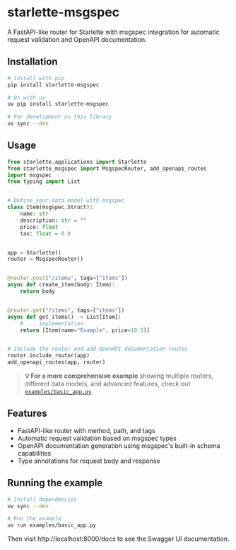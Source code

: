 # starlette-msgspec

A FastAPI-like router for Starlette with msgspec integration for automatic request validation and OpenAPI documentation.

## Installation

```bash
# Install with pip
pip install starlette-msgspec

# Or with uv
uv pip install starlette-msgspec

# For development on this library
uv sync --dev
```

## Usage

```python
from starlette.applications import Starlette
from starlette_msgspec import MsgspecRouter, add_openapi_routes
import msgspec
from typing import List


# Define your data model with msgspec
class Item(msgspec.Struct):
    name: str
    description: str = ""
    price: float
    tax: float = 0.0


app = Starlette()
router = MsgspecRouter()


@router.post("/items", tags=["items"])
async def create_item(body: Item):
    return body


@router.get("/items", tags=["items"])
async def get_items() -> List[Item]:
    # ... implementation
    return [Item(name="Example", price=10.5)]


# Include the router and add OpenAPI documentation routes
router.include_router(app)
add_openapi_routes(app, router)
```

> **💡 For a more comprehensive example** showing multiple routers, different data models, and advanced features, check out [`examples/basic_app.py`](examples/basic_app.py).

## Features

- FastAPI-like router with method, path, and tags
- Automatic request validation based on msgspec types
- OpenAPI documentation generation using msgspec's built-in schema capabilities
- Type annotations for request body and response

## Running the example

```bash
# Install dependencies
uv sync --dev

# Run the example
uv run examples/basic_app.py
```

Then visit http://localhost:8000/docs to see the Swagger UI documentation.